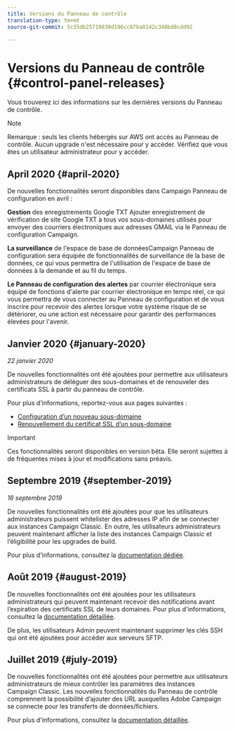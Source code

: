 ```yaml
---
title: Versions du Panneau de contrôle
translation-type: tm+mt
source-git-commit: 5c35db25719830d196cc87ba0142c348bd8cdd92

---
```



# Versions du Panneau de contrôle {#control-panel-releases}

Vous trouverez ici des informations sur les dernières versions du Panneau de contrôle.

>[!NOTE]
>
>Remarque : seuls les clients hébergés sur AWS ont accès au Panneau de contrôle. Aucun upgrade n&#39;est nécessaire pour y accéder. Vérifiez que vous êtes un utilisateur administrateur pour y accéder.

## April 2020 {#april-2020}

De nouvelles fonctionnalités seront disponibles dans Campaign Panneau de configuration en avril :

**Gestion** des enregistrements Google TXT Ajouter enregistrement de vérification de site Google TXT à tous vos sous-domaines utilisés pour envoyer des courriers électroniques aux adresses GMAIL via le Panneau de configuration Campaign.

**La surveillance** de l&#39;espace de base de donnéesCampaign Panneau de configuration sera équipée de fonctionnalités de surveillance de la base de données, ce qui vous permettra de  l&#39;utilisation de l&#39;espace de base de données à la demande et au fil du temps.

**Le Panneau de configuration des alertes** par courrier électronique sera équipé de fonctions d&#39;alerte par courrier électronique en temps réel, ce qui vous permettra de vous connecter au Panneau de configuration et de vous inscrire pour recevoir des alertes lorsque votre système risque de se détériorer, ou une action est nécessaire pour garantir des performances élevées pour l&#39;avenir.

## Janvier 2020 {#january-2020}

*22 janvier 2020*

De nouvelles fonctionnalités ont été ajoutées pour permettre aux utilisateurs administrateurs de déléguer des sous-domaines et de renouveler des certificats SSL à partir du panneau de contrôle.

Pour plus d’informations, reportez-vous aux pages suivantes :
* [Configuration d’un nouveau sous-domaine](subdomains-certificates/using/setting-up-new-subdomain.md)
* [Renouvellement du certificat SSL d’un sous-domaine](subdomains-certificates/using/renewing-subdomain-certificate.md)

>[!IMPORTANT]
>
>Ces fonctionnalités seront disponibles en version bêta. Elle seront sujettes à de fréquentes mises à jour et modifications sans préavis.

## Septembre 2019 {#september-2019}

*16 septembre 2019*

De nouvelles fonctionnalités ont été ajoutées pour que les utilisateurs administrateurs puissent whitelister des adresses IP afin de se connecter aux instances Campaign Classic.
En outre, les utilisateurs administrateurs peuvent maintenant afficher la liste des instances Campaign Classic et l’éligibilité pour les upgrades de build.

Pour plus d’informations, consultez la [documentation dédiée](instances-settings/using/ip-whitelisting-instance-access.md).

## Août 2019 {#august-2019}

De nouvelles fonctionnalités ont été ajoutées pour les utilisateurs administrateurs qui peuvent maintenant recevoir des notifications avant l’expiration des certificats SSL de leurs domaines. Pour plus d&#39;informations, consultez la [documentation détaillée](subdomains-certificates/using/monitoring-ssl-certificates.md).

De plus, les utilisateurs Admin peuvent maintenant supprimer les clés SSH qui ont été ajoutées pour accéder aux serveurs SFTP.

## Juillet 2019 {#july-2019}

De nouvelles fonctionnalités ont été ajoutées pour permettre aux utilisateurs administrateurs de mieux contrôler les paramètres des instances Campaign Classic. Les nouvelles fonctionnalités du Panneau de contrôle comprennent la possibilité d’ajouter des URL auxquelles Adobe Campaign se connecte pour les transferts de données/fichiers.

Pour plus d&#39;informations, consultez la [documentation détaillée](instances-settings/using/url-permissions.md).

